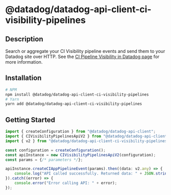 # @datadog/datadog-api-client-ci-visibility-pipelines

## Description

Search or aggregate your CI Visibility pipeline events and send them to your Datadog site over HTTP. See the [CI Pipeline Visibility in Datadog page](https://docs.datadoghq.com/continuous_integration/pipelines/) for more information.

## Installation

```sh
# NPM
npm install @datadog/datadog-api-client-ci-visibility-pipelines
# Yarn
yarn add @datadog/datadog-api-client-ci-visibility-pipelines
```

## Getting Started
```ts
import { createConfiguration } from "@datadog/datadog-api-client";
import { CIVisibilityPipelinesApiV2 } from "@datadog/datadog-api-client-ci-visibility-pipelines";
import { v2 } from "@datadog/datadog-api-client-ci-visibility-pipelines";

const configuration = createConfiguration();
const apiInstance = new CIVisibilityPipelinesApiV2(configuration);
const params = {/* parameters */};

apiInstance.createCIAppPipelineEvent(params).then((data: v2.any) => {
    console.log("API called successfully. Returned data: " + JSON.stringify(data));
}).catch((error) => {
    console.error("Error calling API: " + error);
});
```